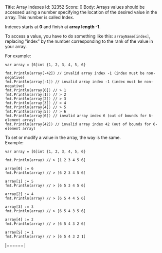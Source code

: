 Title: Array Indexes
Id: 32352
Score: 0
Body:
Arrays values should be accessed using a number specifying the location of the desired value in the array. This number is called Index.

Indexes starts at **0** and finish at **array length -1**.

To access a value, you have to do something like this: `arrayName[index]`, replacing "index" by the number corresponding to the rank of the value in your array.

For example:

    var array = [6]int {1, 2, 3, 4, 5, 6}

    fmt.Println(array[-42]) // invalid array index -1 (index must be non-negative)
    fmt.Println(array[-1]) // invalid array index -1 (index must be non-negative)
    fmt.Println(array[0]) // > 1
    fmt.Println(array[1]) // > 2
    fmt.Println(array[2]) // > 3
    fmt.Println(array[3]) // > 4
    fmt.Println(array[4]) // > 5
    fmt.Println(array[5]) // > 6
    fmt.Println(array[6]) // invalid array index 6 (out of bounds for 6-element array)
    fmt.Println(array[42]) // invalid array index 42 (out of bounds for 6-element array)

To set or modify a value in the array, the way is the same.  
Example:
 
    var array = [6]int {1, 2, 3, 4, 5, 6}

    fmt.Println(array) // > [1 2 3 4 5 6]

    array[0] := 6
    fmt.Println(array) // > [6 2 3 4 5 6]

    array[1] := 5
    fmt.Println(array) // > [6 5 3 4 5 6]

    array[2] := 4
    fmt.Println(array) // > [6 5 4 4 5 6]

    array[3] := 3
    fmt.Println(array) // > [6 5 4 3 5 6]

    array[4] := 2
    fmt.Println(array) // > [6 5 4 3 2 6]

    array[5] := 1
    fmt.Println(array) // > [6 5 4 3 2 1]
|======|
